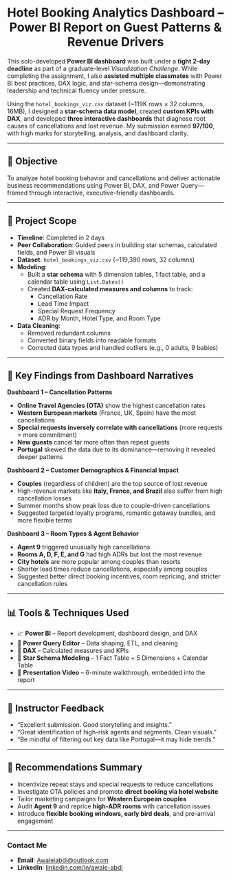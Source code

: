 <h1 align="center">Hotel Booking Analytics Dashboard – Power BI Report on Guest Patterns & Revenue Drivers</h1>

This solo-developed **Power BI dashboard** was built under a **tight 2-day deadline** as part of a graduate-level *Visualization Challenge*. While completing the assignment, I also **assisted multiple classmates** with Power BI best practices, DAX logic, and star-schema design—demonstrating leadership and technical fluency under pressure.

Using the `hotel_bookings_viz.csv` dataset (~119K rows × 32 columns, 16MB), I designed a **star-schema data model**, created **custom KPIs with DAX**, and developed **three interactive dashboards** that diagnose root causes of cancellations and lost revenue. My submission earned **97/100**, with high marks for storytelling, analysis, and dashboard clarity.

---

## 🎯 Objective

To analyze hotel booking behavior and cancellations and deliver actionable business recommendations using Power BI, DAX, and Power Query—framed through interactive, executive-friendly dashboards.

---

## 📁 Project Scope

- **Timeline**: Completed in 2 days  
- **Peer Collaboration**: Guided peers in building star schemas, calculated fields, and Power BI visuals  
- **Dataset**: `hotel_bookings_viz.csv` (~119,390 rows, 32 columns)  
- **Modeling**:  
  - Built a **star schema** with 5 dimension tables, 1 fact table, and a calendar table using `List.Dates()`  
  - Created **DAX-calculated measures and columns** to track:
    - Cancellation Rate
    - Lead Time Impact
    - Special Request Frequency
    - ADR by Month, Hotel Type, and Room Type
- **Data Cleaning**:  
  - Removed redundant columns  
  - Converted binary fields into readable formats  
  - Corrected data types and handled outliers (e.g., 0 adults, 9 babies)

---

## 🧠 Key Findings from Dashboard Narratives

**Dashboard 1 – Cancellation Patterns**  
- **Online Travel Agencies (OTA)** show the highest cancellation rates  
- **Western European markets** (France, UK, Spain) have the most cancellations  
- **Special requests inversely correlate with cancellations** (more requests = more commitment)  
- **New guests** cancel far more often than repeat guests  
- **Portugal** skewed the data due to its dominance—removing it revealed deeper patterns  

**Dashboard 2 – Customer Demographics & Financial Impact**  
- **Couples** (regardless of children) are the top source of lost revenue  
- High-revenue markets like **Italy, France, and Brazil** also suffer from high cancellation losses  
- Summer months show peak loss due to couple-driven cancellations  
- Suggested targeted loyalty programs, romantic getaway bundles, and more flexible terms  

**Dashboard 3 – Room Types & Agent Behavior**  
- **Agent 9** triggered unusually high cancellations  
- **Rooms A, D, F, E, and G** had high ADRs but lost the most revenue  
- **City hotels** are more popular among couples than resorts  
- Shorter lead times reduce cancellations, especially among couples  
- Suggested better direct booking incentives, room repricing, and stricter cancellation rules

---

## 📊 Tools & Techniques Used

- 📈 **Power BI** – Report development, dashboard design, and DAX  
- 🧼 **Power Query Editor** – Data shaping, ETL, and cleaning  
- 🧩 **DAX** – Calculated measures and KPIs  
- 🔗 **Star Schema Modeling** – 1 Fact Table + 5 Dimensions + Calendar Table  
- 🎥 **Presentation Video** – 6-minute walkthrough, embedded into the report

---

## 📝 Instructor Feedback

- “Excellent submission. Good storytelling and insights.”  
- “Great identification of high-risk agents and segments. Clean visuals.”  
- “Be mindful of filtering out key data like Portugal—it may hide trends.”

---

## 🧠 Recommendations Summary

- Incentivize repeat stays and special requests to reduce cancellations  
- Investigate OTA policies and promote **direct booking via hotel website**  
- Tailor marketing campaigns for **Western European couples**  
- Audit **Agent 9** and reprice **high-ADR rooms** with cancellation issues  
- Introduce **flexible booking windows, early bird deals**, and pre-arrival engagement  

---

### **Contact Me**

- **Email**: Awaleiabdi@outlook.com  
- **LinkedIn**: [linkedin.com/in/awale-abdi](https://www.linkedin.com/in/awale-abdi/)
